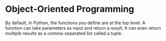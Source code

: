 # Object-Oriented Programming

By default, in Python, the functions you define are at the top level. A function can take parameters as input and return a result. It can even return multiple results as a comma-separated list called a tuple.
